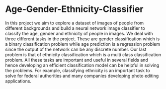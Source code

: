 # Age-Gender-Ethnicity-Classifier
In this project we aim to explore a dataset of images of people from different backgrounds and build a neural network image classifier to classify the age, gender and ethnicity of people in images. We deal with three different tasks in the project. These are gender classification which is a binary classification problem while age prediction is a regression problem since the output of the network can be any discrete number. Our last problem is that of ethnicity classification which is a multi class classification problem. All these tasks are important and useful in several fields and hence developing an efficient classification model can be helpful in solving the problems. For example, classifying ethnicity is an important task to solve for federal authorities and many companies developing photo editing applications.
